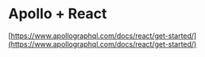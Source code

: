 # Apollo + React  

[https://www.apollographql.com/docs/react/get-started/](https://www.apollographql.com/docs/react/get-started/)